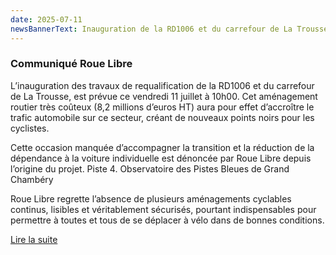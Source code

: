 ```yaml
---
date: 2025-07-11
newsBannerText: Inauguration de la RD1006 et du carrefour de La Trousse 
---
```


### Communiqué Roue Libre

L’inauguration des travaux de requalification de la RD1006 et du carrefour de La Trousse, est prévue ce vendredi 11 juillet à 10h00. Cet aménagement routier très coûteux (8,2 millions d’euros HT) aura pour effet d’accroître le trafic automobile sur ce secteur, créant de nouveaux points noirs pour les cyclistes.

Cette occasion manquée d’accompagner la transition et la réduction de la dépendance à la voiture individuelle est dénoncée par Roue Libre depuis l’origine du projet.
Piste 4. Observatoire des Pistes Bleues de Grand Chambéry

Roue Libre regrette l’absence de plusieurs aménagements cyclables continus, lisibles et véritablement sécurisés, pourtant indispensables pour permettre à toutes et tous de se déplacer à vélo dans de bonnes conditions.

[Lire la suite](https://rouelibre.net/2025/07/08/communique-grand-chambery-inauguration-de-la-rd1006-et-du-carrefour-de-la-trousse-un-amenagement-du-passe/)